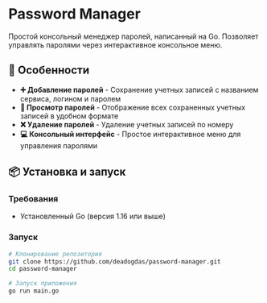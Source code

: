# Password Manager

Простой консольный менеджер паролей, написанный на Go. Позволяет управлять паролями через интерактивное консольное меню.

## 🚀 Особенности

- **➕ Добавление паролей** - Сохранение учетных записей с названием сервиса, логином и паролем
- **👀 Просмотр паролей** - Отображение всех сохраненных учетных записей в удобном формате
- **❌ Удаление паролей** - Удаление учетных записей по номеру
- **💻 Консольный интерфейс** - Простое интерактивное меню для управления паролями

## 📦 Установка и запуск

### Требования
- Установленный Go (версия 1.16 или выше)

### Запуск
```bash
# Клонирование репозитория
git clone https://github.com/deadogdas/password-manager.git
cd password-manager

# Запуск приложения
go run main.go
